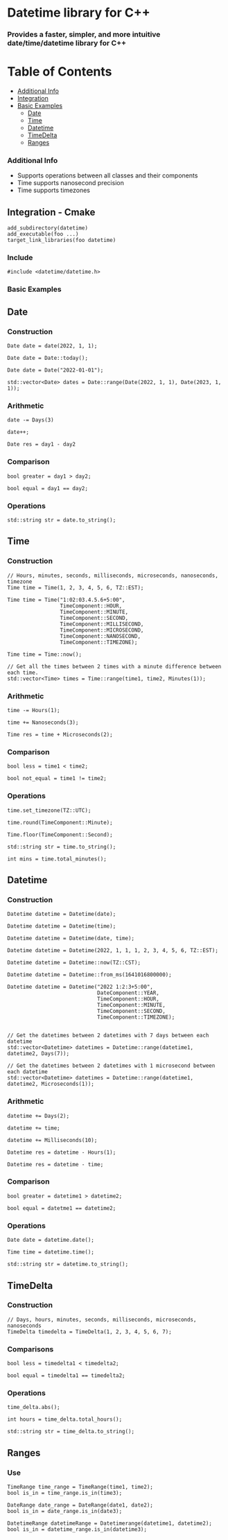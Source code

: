 # Datetime library for C++
### Provides a faster, simpler, and more intuitive date/time/datetime library for C++

# Table of Contents
- [Additional Info](#additional-info)
- [Integration](#integration---cmake)
- [Basic Examples](#basic-examples)
  - [Date](#date)
  - [Time](#time)
  - [Datetime](#datetime)
  - [TimeDelta](#timedelta)
  - [Ranges](#ranges)

### Additional Info
* Supports operations between all classes and their components
* Time supports nanosecond precision
* Time supports timezones

## Integration - Cmake
	add_subdirectory(datetime)
	add_executable(foo ...)
	target_link_libraries(foo datetime)

### Include
	#include <datetime/datetime.h>
 
 ### Basic Examples

 ## Date

 ### Construction
	Date date = date(2022, 1, 1);  
 
	Date date = Date::today();  
 
	Date date = Date("2022-01-01");  
	
	std::vector<Date> dates = Date::range(Date(2022, 1, 1), Date(2023, 1, 1));
  

 ### Arithmetic 
	date -= Days(3)
 
	date++;
 
	Date res = day1 - day2


 ### Comparison
	bool greater = day1 > day2;
	
	bool equal = day1 == day2;

 ### Operations
 
	std::string str = date.to_string();

 ## Time

 ### Construction

	// Hours, minutes, seconds, milliseconds, microseconds, nanoseconds, timezone
	Time time = Time(1, 2, 3, 4, 5, 6, TZ::EST);

    Time time = Time("1:02:03.4.5.6+5:00",
                     TimeComponent::HOUR,
                     TimeComponent::MINUTE,
                     TimeComponent::SECOND,
                     TimeComponent::MILLISECOND,
                     TimeComponent::MICROSECOND,
                     TimeComponent::NANOSECOND,
                     TimeComponent::TIMEZONE);
	 
	Time time = Time::now();
	
	// Get all the times between 2 times with a minute difference between each time.
	std::vector<Time> times = Time::range(time1, time2, Minutes(1));

### Arithmetic

	time -= Hours(1);

	time += Nanoseconds(3);
	
	Time res = time + Microseconds(2);


### Comparison

	bool less = time1 < time2;

	bool not_equal = time1 != time2;

### Operations
	time.set_timezone(TZ::UTC);

	time.round(TimeComponent::Minute);

	Time.floor(TimeComponent::Second);
	
	std::string str = time.to_string();
	
	int mins = time.total_minutes();

## Datetime

### Construction
	Datetime datetime = Datetime(date);

	Datetime datetime = Datetime(time);

	Datetime datetime = Datetime(date, time);

	Datetime datetime = Datetime(2022, 1, 1, 1, 2, 3, 4, 5, 6, TZ::EST);

	Datetime datetime = Datetime::now(TZ::CST);

	Datetime datetime = Datetime::from_ms(1641016800000);

	Datetime datetime = Datetime("2022 1:2:3+5:00",  
                                 DateComponent::YEAR,
                                 TimeComponent::HOUR,
                                 TimeComponent::MINUTE,
                                 TimeComponent::SECOND,
                                 TimeComponent::TIMEZONE);
								 
	 
	// Get the datetimes between 2 datetimes with 7 days between each datetime
	std::vector<Datetime> datetimes = Datetime::range(datetime1, datetime2, Days(7));

	// Get the datetimes between 2 datetimes with 1 microsecond between each datetime
	std::vector<Datetime> datetimes = Datetime::range(datetime1, datetime2, Microseconds(1));

### Arithmetic
	datetime += Days(2);
	
	datetime += time;

	datetime += Milliseconds(10);

	Datetime res = datetime - Hours(1);

	Datetime res = datetime - time;

### Comparison

	bool greater = datetime1 > datetime2;

	bool equal = datetme1 == datetime2;

### Operations
	Date date = datetime.date();

	Time time = datetime.time();

	std::string str = datetime.to_string();

## TimeDelta

### Construction
	// Days, hours, minutes, seconds, milliseconds, microseconds, nanoseconds
	TimeDelta timedelta = TimeDelta(1, 2, 3, 4, 5, 6, 7);

### Comparisons
	bool less = timedelta1 < timedelta2;
	
	bool equal = timedelta1 == timedelta2;

### Operations
	time_delta.abs();
	
	int hours = time_delta.total_hours();
	
	std::string str = time_delta.to_string();

## Ranges

### Use
	TimeRange time_range = TimeRange(time1, time2);
	bool is_in = time_range.is_in(time3);
	
	DateRange date_range = DateRange(date1, date2);
	bool is_in = date_range.is_in(date3);
	
	DatetimeRange datetimeRange = Datetimerange(datetime1, datetime2);
	bool is_in = datetime_range.is_in(datetime3);
